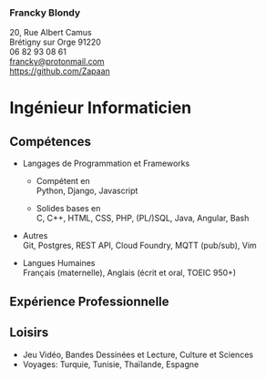 ### Francky Blondy

20, Rue Albert Camus  
Brétigny sur Orge 91220  
06 82 93 08 61  
<francky@protonmail.com>  
<https://github.com/Zapaan>

# Ingénieur Informaticien

## Compétences

  - Langages de Programmation et Frameworks
    
      - Compétent en  
        Python, Django, Javascript
    
      - Solides bases en  
        C, C++, HTML, CSS, PHP, (PL/)SQL, Java, Angular, Bash

  - Autres  
    Git, Postgres, REST API, Cloud Foundry, MQTT (pub/sub), Vim

  - Langues Humaines  
    Français (maternelle), Anglais (écrit et oral, TOEIC 950+)

## Expérience Professionnelle

## Loisirs

  - Jeu Vidéo, Bandes Dessinées et Lecture, Culture et Sciences
  - Voyages: Turquie, Tunisie, Thaïlande, Espagne
